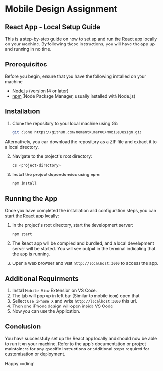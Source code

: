 # Mobile Design Assignment

## React App - Local Setup Guide

This is a step-by-step guide on how to set up and run the React app locally on your machine. By following these instructions, you will have the app up and running in no time.

## Prerequisites

Before you begin, ensure that you have the following installed on your machine:

- [Node.js](https://nodejs.org) (version 14 or later)
- [npm](https://www.npmjs.com/) (Node Package Manager, usually installed with Node.js)

## Installation

1. Clone the repository to your local machine using Git:
   ```bash
   git clone https://github.com/hemantkumar00/MobileDesign.git
   
Alternatively, you can download the repository as a ZIP file and extract it to a local directory.

2. Navigate to the project's root directory:
   ```bash
   cs <project-directory>
   
3. Install the project dependencies using npm:
   ```bash
   npm install

## Running the App

Once you have completed the installation and configuration steps, you can start the React app locally:

1. In the project's root directory, start the development server: 
   ```bash
   npm start


2. The React app will be compiled and bundled, and a local development server will be started. You will see output in the terminal indicating that the app is running.

3. Open a web browser and visit `http://localhost:3000` to access the app.

## Additional Requirments

1. Install `Mobile View` Extension on VS Code.
2. The tab will pop up in left bar (Similar to mobile icon) open that.
3. Sellect `Use iPhone X` and write `http://localhost:3000` this url. 
4. Then one iPhone design will open inside VS Code 
5. Now you can use the Application.


## Conclusion

You have successfully set up the React app locally and should now be able to run it on your machine. Refer to the app's documentation or project maintainers for any specific instructions or additional steps required for customization or deployment.

Happy coding!


